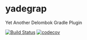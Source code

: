 # yadegrap
Yet Another Delombok Gradle Plugin

[![Build Status](https://travis-ci.com/monosoul/yadegrap.svg?branch=not-ant)](https://travis-ci.com/monosoul/yadegrap)
[![codecov](https://codecov.io/gh/monosoul/yadegrap/branch/not-ant/graph/badge.svg)](https://codecov.io/gh/monosoul/yadegrap)


